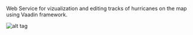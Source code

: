 Web Service for vizualization and editing tracks of hurricanes on the map using Vaadin framework.

![alt tag](http://savepic.su/7156670.png)
